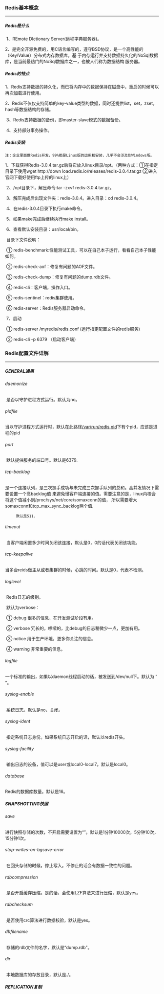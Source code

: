 ### Redis基本概念

------

##### Redis是什么

​	1、REmote DIctionary Server(远程字典服务器)。

​	2、是完全开源免费的，用C语言编写的，遵守BSD协议，是一个高性能的（Key/Value）分布式内存数据库，基		  于内存运行并支持数据持久化的NoSql数据库，是当前最热门的NoSql数据库之一，也被人们称为数据结构            	      服务器。

##### Redis的特点

​	1、Redis支持数据的持久化，而已将内存中的数据保持在磁盘中，重启的时候可以再次加载进行使用。

​	2、Redis不仅仅支持简单的key-value类型的数据，同时还提供list，set，zset，hash等数据结构的存储。

​	3、Redis支持数据的备份，即master-slave模式的数据备份。

​	4、支持部分事务操作。

##### Redis安装

`注：企业里面做Redis开发，99%都是Linux版的运用和安装，几乎不会涉及到Windows版。`

​	1、下载获得Redis-3.0.4.tar.gz后将它放入linux目录/opt。（两种方式：①在指定目录下使用wget http://down		   load.redis.io/releases/redis-3.0.4.tar.gz ②进入官网下载好使用ftp上传的linux上）

​	2、/opt目录下，解压命令:tar -zxvf redis-3.0.4.tar.gz。

​	3、解压完成后出现文件夹：redis-3.0.4。进入目录：cd redis-3.0.4。

​	4、在redis-3.0.4目录下执行make命令。

​	5、如果make完成后继续执行make install。

​	6、查看默认安装目录：usr/local/bin。

​          目录下文件说明：

​		  ① redis-benchmark:性能测试工具，可以在自己本子运行，看看自己本子性能如何。

​		  ② redis-check-aof：修复有问题的AOF文件。

​          ③ redis-check-dump：修复有问题的dump.rdb文件。

​          ④ redis-cli：客户端，操作入口。

​          ⑤ redis-sentinel：redis集群使用。

​          ⑥ redis-server：Redis服务器启动命令。

​	7、启动

​		  ① redis-server /myredis/redis.conf  (运行指定配置文件的redis服务)

​          ② redis-cli -p 6379 （启动客户端）

### Redis配置文件详解

------

#####    GENERAL通用

###### 	daemonize

​     是否以守护进程方式运行。默认为no。

###### 	pidfile

​	当以守护进程方式运行时，默认在此路径<u>/var/run/redis.pid</u>下有个pid，应该是进程的pid

###### 	port

​	默认提供服务的端口号。默认是6379.

###### 	tcp-backlog

​			是一个连接队列，是三次握手成功与未完成三次握手队列的总和。高并发情况下需要设置一个高backlog值	来避免慢客户端连接的值。需要注意的是，linux内核会将这个值减小到/proc/sys/net/core/somaxconn的值，	所以需要增大somaxconn和tcp_max_sync_backlog两个值.

   		 默认是511.

###### 	timeout

​	当客户端闲置多少时间关闭该连接，默认是0，0的话代表关闭该功能。

###### 	tcp-keepalive

​	当多台reids做主从或者集群的时候，心跳的时间。默认是0，代表不检测。

###### 	loglevel

​	Redis日志的级别。

​    默认为verbose：

​					① debug    很多的信息，在开发测试阶段有用。

​					② verbose  冗长的，啰嗦的，比debug的日志稍微少一点，更加有用。

​					③ notice      用于生产环境，更多你关注的信息。

​					④ warning   非常重要的信息。

###### logfile

​	一个标准的输出，如果以daemon线程启动的话，被发送到/dev/null下。默认为 “ ”。

###### syslog-enable

​	系统日志。默认是no，关闭。

###### syslog-ident

​	指定系统日志身份。如果系统日志开启的话，默认以redis开头。

###### syslog-facility

​	输出日志的设备，值可以是user或local0-local7。默认是local0。

###### database

Redis的数据库数量。默认是16。

##### SNAPSHOTTING快照

###### save

​	进行快照存储的次数，不开启需要设置为“”。默认是1分钟10000次，5分钟10次，15分钟1次。

###### stop-writes-on-bgsave-error

​	在回头存储的时候，停止写入。不停止的话会有数据一致性的问题。

###### rdbcompression

​	是否开启缓存压缩。是的话，会使用LZF算法来进行压缩，默认是yes。

###### rdbchecksum

​	是否使用crc算法进行数据校验，默认是yes。

###### dbfilename	

​	存储的rdb文件的名字，默认是“dump.rdb"。

###### dir

​	本地数据库的存放目录，默认是./。

##### REPLICATION复制

###### 


